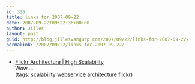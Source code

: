```yaml
---
id: 335
title: links for 2007-09-22
date: 2007-09-22T09:22:36+00:00
author: Jilles
layout: post
guid: http://blog.jillesvangurp.com/2007/09/22/links-for-2007-09-22/
permalink: /2007/09/22/links-for-2007-09-22/
---
```

<ul class="delicious">
	<li>
		<div class="delicious-link"><a href="http://highscalability.com/flickr-architecture">Flickr Architecture | High Scalability</a></div>
		<div class="delicious-extended">Wow ...</div>
		<div class="delicious-tags">(tags: <a href="http://del.icio.us/jillesvangurp/scalability">scalability</a> <a href="http://del.icio.us/jillesvangurp/webservice">webservice</a> <a href="http://del.icio.us/jillesvangurp/architecture">architecture</a> <a href="http://del.icio.us/jillesvangurp/flickr">flickr</a>)</div>
	</li>
</ul>

